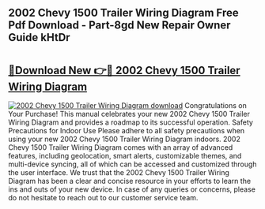 ## 2002 Chevy 1500 Trailer Wiring Diagram Free Pdf Download - Part-8gd New Repair Owner Guide kHtDr

# <h2><a href="http://dfkti2.blite.top/?on=2002+Chevy+1500+Trailer+Wiring+Diagram">🔗Download New 👉🔴 2002 Chevy 1500 Trailer Wiring Diagram</a></h2>

[![2002 Chevy 1500 Trailer Wiring Diagram download](https://i.imgur.com/lujVjoI.png)](http://dfkti2.blite.top/?on=2002+Chevy+1500+Trailer+Wiring+Diagram)
Congratulations on Your Purchase! This manual celebrates your new 2002 Chevy 1500 Trailer Wiring Diagram and provides a roadmap to its successful operation. Safety Precautions for Indoor Use Please adhere to all safety precautions when using your new 2002 Chevy 1500 Trailer Wiring Diagram indoors. 2002 Chevy 1500 Trailer Wiring Diagram comes with an array of advanced features, including geolocation, smart alerts, customizable themes, and multi-device syncing, all of which can be accessed and customized through the user interface. We trust that the 2002 Chevy 1500 Trailer Wiring Diagram has been a clear and concise resource in your efforts to learn the ins and outs of your new device. In case of any queries or concerns, please do not hesitate to reach out to our customer service team.
